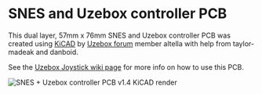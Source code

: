 # SNES and Uzebox controller PCB

This dual layer, 57mm x 76mm SNES and Uzebox controller PCB was created using [KiCAD](https://www.kicad.org/) by [Uzebox forum](https://uzebox.org/forums/index.php) member altella with help from taylor-madeak and danboid.

See the [Uzebox Joystick wiki page](https://uzebox.org/wiki/Joystick) for more info on how to use this PCB.

![SNES + Uzebox controller PCB v1.4 KiCAD render](https://github.com/danboid/SNES_CONTROLLER/blob/main/SNES_CONTROLLER_PCB_v1.4.jpg)

